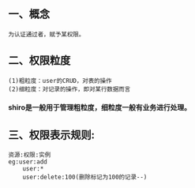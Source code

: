 ## 一、概念
	为认证通过者，赋予某权限。
## 二、权限粒度
	(1)粗粒度：user的CRUD，对表的操作
	(2)细粒度：对记录的操作，即对某行数据而言
#### shiro是一般用于管理粗粒度，细粒度一般有业务进行处理。
## 三、权限表示规则:
	资源:权限:实例
	eg:user:add 
        user:*
        user:delete:100(删除标记为100的记录--)